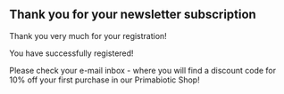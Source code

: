 ## Thank you for your newsletter subscription

Thank you very much for your registration!

You have successfully registered!

Please check your e-mail inbox - 
where you will find a discount code for 10% off your 
first purchase in our Primabiotic Shop!
